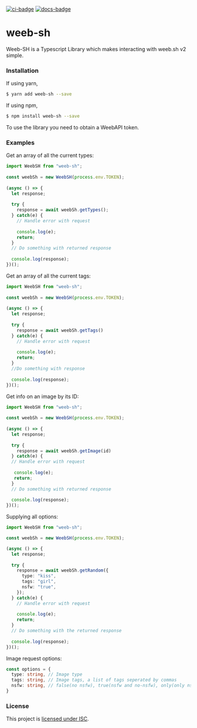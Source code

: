 [![ci-badge]][ci] [![docs-badge][]][docs]
# weeb-sh
Weeb-SH is a Typescript Library which makes interacting with weeb.sh v2
simple.
### Installation
If using yarn,
```sh
$ yarn add weeb-sh --save
```
If using npm,
```sh
$ npm install weeb-sh --save
```
To use the library you need to obtain a WeebAPI token.
### Examples  
Get an array of all the current types:
```typescript
import WeebSH from "weeb-sh";
 
const weebSh = new WeebSH(process.env.TOKEN);
 
(async () => {
  let response;
   
  try {
    response = await weebSh.getTypes();
  } catch(e) {
    // Handle error with request
    
    console.log(e);
    return;
  }
  // Do something with returned response
  
  console.log(response);
})();
```
Get an array of all the current tags:
```typescript
import WeebSH from "weeb-sh";
 
const weebSh = new WeebSH(process.env.TOKEN);
 
(async () => {
  let response;
    
  try {
    response = await weebSh.getTags()
  } catch(e) {
    // Handle error with request
    
    console.log(e);
    return;
  }
  //Do something with response
  
  console.log(response);
})();


```

Get info on an image by its ID:

```typescript
import WeebSH from "weeb-sh";
 
const weebSh = new WeebSH(process.env.TOKEN);
 
(async () => {
  let response;
   
  try {
    response = await weebSh.getImage(id)
  } catch(e) {
  // Handle error with request
  
   console.log(e);
   return;
  } 
  // Do something with returned response
  
  console.log(response);
})();
```
 
Supplying all options:

```typescript
import WeebSH from "weeb-sh";

const weebSh = new WeebSH(process.env.TOKEN);

(async () => {
  let response;
   
  try {
    response = await weebSh.getRandom({
      type: "kiss",
      tags: "girl",
      nsfw: "true",
    });
  } catch(e) {
    // Handle error with request
    
    console.log(e);
    return;
  }
  // Do something with the returned response
  
  console.log(response);
})();

```
Image request options:
   
```typescript
const options = {
  type: string, // Image type
  tags: string, // Image tags, a list of tags seperated by commas
  nsfw: string, // false(no nsfw), true(nsfw and no-nsfw), only(only nsfw)
}
```
### License
This project is [licensed under ISC][license].

[license]: https://github.com/hsiW/weeb-sh.ts/blob/master/LICENSE
[ci]: https://travis-ci.org/meilasw/weeb-sh.ts
[ci-badge]: https://travis-ci.org/meilasw/weeb-sh.ts.svg?branch=master
[docs]: https://meilasw.github.io/weeb-sh.ts/
[docs-badge]: https://img.shields.io/badge/docs-online-5023dd.svg
